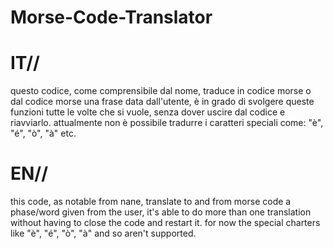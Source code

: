 # Morse-Code-Translator
# IT//
questo codice, come comprensibile dal nome, traduce in codice morse o dal codice morse una frase data dall'utente, è in grado di svolgere queste funzioni tutte le volte che si vuole, senza dover uscire dal codice e riavviarlo.
attualmente non è possibile tradurre i caratteri speciali come: "è", "é", "ò", "à" etc.
# EN//
this code, as notable from nane, translate to and from morse code a phase/word given from the user, it's able to do more than one translation without having to close the code and restart it.
for now the special charters like "è", "é", "ò", "à" and so aren't supported.
